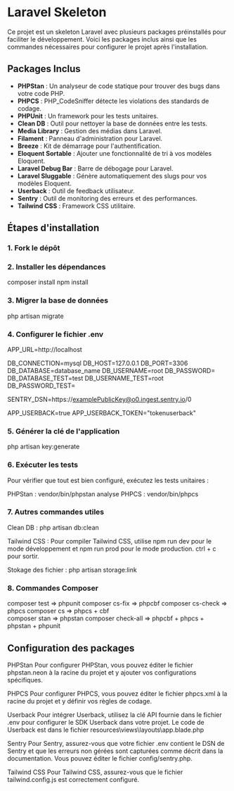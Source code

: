 # Laravel Skeleton

Ce projet est un skeleton Laravel avec plusieurs packages préinstallés pour faciliter le développement. Voici les packages inclus ainsi que les commandes nécessaires pour configurer le projet après l'installation.

## Packages Inclus

- **PHPStan** : Un analyseur de code statique pour trouver des bugs dans votre code PHP.
- **PHPCS** : PHP_CodeSniffer détecte les violations des standards de codage.
- **PHPUnit** : Un framework pour les tests unitaires.
- **Clean DB** : Outil pour nettoyer la base de données entre les tests.
- **Media Library** : Gestion des médias dans Laravel.
- **Filament** : Panneau d'administration pour Laravel.
- **Breeze** : Kit de démarrage pour l'authentification.
- **Eloquent Sortable** : Ajouter une fonctionnalité de tri à vos modèles Eloquent.
- **Laravel Debug Bar** : Barre de débogage pour Laravel.
- **Laravel Sluggable** : Génère automatiquement des slugs pour vos modèles Eloquent.
- **Userback** : Outil de feedback utilisateur.
- **Sentry** : Outil de monitoring des erreurs et des performances.
- **Tailwind CSS** : Framework CSS utilitaire.

## Étapes d'installation

### 1. Fork le dépôt

### 2. Installer les dépendances
composer install
npm install

### 3. Migrer la base de données
php artisan migrate

### 4. Configurer le fichier .env
APP_URL=http://localhost

DB_CONNECTION=mysql
DB_HOST=127.0.0.1
DB_PORT=3306
DB_DATABASE=database_name
DB_USERNAME=root
DB_PASSWORD=
DB_DATABASE_TEST=test
DB_USERNAME_TEST=root
DB_PASSWORD_TEST=

SENTRY_DSN=https://examplePublicKey@o0.ingest.sentry.io/0

APP_USERBACK=true
APP_USERBACK_TOKEN="tokenuserback"

### 5. Générer la clé de l'application
php artisan key:generate

### 6. Exécuter les tests
Pour vérifier que tout est bien configuré, exécutez les tests unitaires :

PHPStan : vendor/bin/phpstan analyse
PHPCS : vendor/bin/phpcs

### 7. Autres commandes utiles
Clean DB : php artisan db:clean

Tailwind CSS : Pour compiler Tailwind CSS, utilise npm run dev pour le mode développement et npm run prod pour le mode production. ctrl + c pour sortir.

Stokage des fichier : php artisan storage:link

### 8. Commandes Composer
composer test =>  phpunit 
composer cs-fix =>  phpcbf 
composer cs-check =>  phpcs 
composer cs => phpcs + cbf  
composer stan =>  phpstan 
composer check-all => phpcbf + phpcs + phpstan + phpunit

## Configuration des packages
PHPStan
Pour configurer PHPStan, vous pouvez éditer le fichier phpstan.neon à la racine du projet et y ajouter vos configurations spécifiques.

PHPCS
Pour configurer PHPCS, vous pouvez éditer le fichier phpcs.xml à la racine du projet et y définir vos règles de codage.

Userback
Pour intégrer Userback, utilisez la clé API fournie dans le fichier .env pour configurer le SDK Userback dans votre projet. Le code de Userback est dans le fichier resources\views\layouts\app.blade.php

Sentry
Pour Sentry, assurez-vous que votre fichier .env contient le DSN de Sentry et que les erreurs non gérées sont capturées comme décrit dans la documentation. Vous pouvez éditer le fichier config/sentry.php.

Tailwind CSS
Pour Tailwind CSS, assurez-vous que le fichier tailwind.config.js est correctement configuré.
